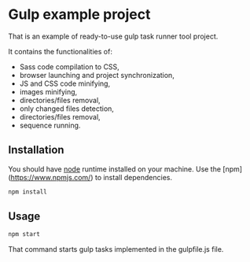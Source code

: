# Gulp example project

That is an example of ready-to-use gulp task runner tool project.

It contains the functionalities of:
- Sass code compilation to CSS,
- browser launching and project synchronization,
- JS and CSS code minifying,
- images minifying,
- directories/files removal,
- only changed files detection,
- directories/files removal,
- sequence running.

## Installation

You should have [node](https://nodejs.org/en/download/) runtime installed on your machine.
Use the [npm] (https://www.npmjs.com/) to install dependencies.

```bash
npm install
```

## Usage

```bash
npm start
```

That command starts gulp tasks implemented in the gulpfile.js file.
